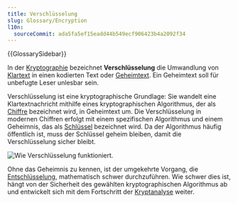 ```yaml
---
title: Verschlüsselung
slug: Glossary/Encryption
l10n:
  sourceCommit: ada5fa5ef15eadd44b549ecf906423b4a2092f34
---
```


{{GlossarySidebar}}

In der [Kryptographie](/de/docs/Glossary/cryptography) bezeichnet **Verschlüsselung** die Umwandlung von [Klartext](/de/docs/Glossary/plaintext) in einen kodierten Text oder [Geheimtext](/de/docs/Glossary/ciphertext). Ein Geheimtext soll für unbefugte Leser unlesbar sein.

Verschlüsselung ist eine kryptographische Grundlage: Sie wandelt eine Klartextnachricht mithilfe eines kryptographischen Algorithmus, der als [Chiffre](/de/docs/Glossary/cipher) bezeichnet wird, in Geheimtext um. Die Verschlüsselung in modernen Chiffren erfolgt mit einem spezifischen Algorithmus und einem Geheimnis, das als [Schlüssel](/de/docs/Glossary/key) bezeichnet wird. Da der Algorithmus häufig öffentlich ist, muss der Schlüssel geheim bleiben, damit die Verschlüsselung sicher bleibt.

![Wie Verschlüsselung funktioniert.](encryption.png)

Ohne das Geheimnis zu kennen, ist der umgekehrte Vorgang, die [Entschlüsselung](/de/docs/Glossary/decryption), mathematisch schwer durchzuführen. Wie schwer dies ist, hängt von der Sicherheit des gewählten kryptographischen Algorithmus ab und entwickelt sich mit dem Fortschritt der [Kryptanalyse](/de/docs/Glossary/cryptanalysis) weiter.
